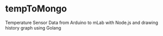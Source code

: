 # tempToMongo
Temperature Sensor Data from Arduino to mLab with Node.js and drawing history graph using Golang
